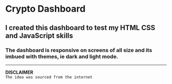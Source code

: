 # Crypto Dashboard

## I created this dashboard to test my HTML CSS and JavaScript skills

### The dashboard is responsive on screens of all size and its imbued with themes, ie dark and light mode.
---
**DISCLAIMER**  
`The idea was sourced from the internet`
